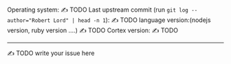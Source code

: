 <!--
⚠️  READ THIS BEFORE SUBMITTING ⚠️

• Prefix questions and feature requests with either Question: or Feature:
• If this is a bug report or question about an issue you're having, make sure to include the form below in your issue
-->

Operating system: ✍️ TODO
Last upstream commit (run `git log --author="Robert Lord" | head -n 1`): ✍️ TODO
language version:(nodejs version, ruby version ....) ✍️ TODO
Cortex version:  ✍️ TODO

---

✍️ TODO write your issue here
